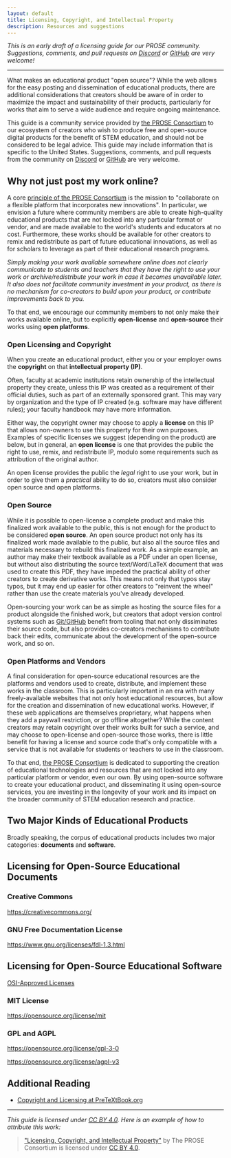 ```yaml
---
layout: default
title: Licensing, Copyright, and Intellectual Property
description: Resources and suggestions
---
```


*This is an early draft of a licensing guide for our PROSE community. 
Suggestions, comments,
and pull requests on [Discord](https://discord.gg/UScmJVa25f) or 
[GitHub](https://github.com/pretextbook/prose) are very welcome!*

---

What makes an educational product "open source"? While the web allows
for the easy posting and dissemination of educational products, there
are additional considerations that creators should be aware of in order
to maximize the impact and sustainability of their products, particularly
for works that aim to serve a wide audience and require ongoing maintenance.

This guide is a community service provided by
[the PROSE Consortium](https://prose.runestone.academy) to our ecosystem of
creators who wish to produce free and open-source digital products for
the benefit of STEM education, and should not be considered to be legal advice.
This guide may include information that is specific to the United States.
Suggestions, comments,
and pull requests from the community on [Discord](https://discord.gg/UScmJVa25f) or 
[GitHub](https://github.com/pretextbook/prose) are very welcome.

## Why not just post my work online?

A core [principle of the PROSE Consortium](https://prose.runestone.academy)
is the mission to "collaborate on a flexible platform that incorporates new innovations".
In particular, we envision a future where community members are able to create high-quality 
educational products that are not locked into any particular format or vendor, and are made
available to the world's students and educators at no cost. Furthermore, these works
should be available for other creators to remix and redistribute as part of future 
educational innovations, as well as for scholars to leverage as part of their educational
research programs.

*Simply making your work available somewhere online does not clearly communicate to
students and teachers that they have the right to use your work or archive/redistribute
your work in case it becomes unavailable later. It also does not facilitate community
investment in your product, as there is no mechanism for co-creators to build upon
your product, or contribute improvements back to you.*

To that end, we encourage our community members to not only make their works
available online, but to explicitly **open-license** and **open-source** their works
using **open platforms**.

### Open Licensing and Copyright

When you create an educational product, either you or your employer owns the
**copyright** on that **intellectual property (IP)**.

Often, faculty at academic
institutions retain ownership of the intellectual property they create, unless this
IP was created as a requirement of their official duties, such as part of an externally
sponsored grant. This may vary by organization and the type of IP created (e.g. software
may have different rules); your faculty handbook may have more information.

Either way, the copyright owner may choose to apply a **license** on this IP that
allows non-owners to use this property for their own purposes. Examples of specific licenses
we suggest (depending on the product) are below, but in general, an **open license** is
one that provides the public the right to use, remix, and redistribute IP, modulo
some requirements such as attribution of the original author.

An open license provides the public the *legal* right to use your work, but in order
to give them a *practical* ability to do so, creators must also consider open source
and open platforms.

### Open Source

While it is possible to open-license a complete product and make this finalized work
available to the public, this is not enough for the product to be considered **open source**.
An open source product not only has its finalized work made available to the public,
but also all the source files and materials necessary to rebuild this finalized work.
As a simple example, an author may make their textbook available as a PDF under an open
license, but without also distributing the source text/Word/LaTeX document that was used
to create this PDF, they have impeded the practical ability of other creators to create
derivative works. This means not only that typos stay typos, but it may end up easier 
for other creators to "reinvent the wheel" rather than use the create materials you've
already developed.

Open-sourcing your work can be as simple as hosting the source files for a product
alongside the finished work, but creators that adopt version control systems such as
[Git/GitHub](https://g4m.clontz.org) benefit from tooling that not only dissiminates
their source code, but also provides co-creators mechanisms to contribute back their
edits, communicate about the development of the open-source work, and so on.

### Open Platforms and Vendors

A final consideration for open-source educational resources are the platforms and vendors
used to create, distribute, and implement these works in the classroom. This is particularly
important in an era with many freely-available websites that not only host educational
resources, but allow for the creation and dissemination of new educational works. However,
if these web applications are themselves proprietary, what happens when they add a paywall
restriction, or go offline altogether? While the content creators may retain copyright
over their works built for such a service, and may choose to open-license and open-source those
works, there is little benefit for having a license and source code that's only compatible
with a service that is not available for students or teachers to use in the classroom.

To that end, [the PROSE Consortium](https://prose.runestone.academy)
is dedicated to supporting the creation of educational
technologies and resources that are not locked into any particular platform or vendor,
even our own. By using open-source software to create your educational product,
and disseminating it using open-source services, you are investing in the longevity of
your work and its impact on the broader community of STEM education research and practice.

## Two Major Kinds of Educational Products

Broadly speaking, the corpus of educational products includes two major categories:
**documents** and **software**. 

## Licensing for Open-Source Educational Documents

### Creative Commons

<https://creativecommons.org/>

### GNU Free Documentation License

<https://www.gnu.org/licenses/fdl-1.3.html>

## Licensing for Open-Source Educational Software

[OSI-Approved Licenses](https://opensource.org/licenses)

### MIT License

<https://opensource.org/license/mit>

### GPL and AGPL

<https://opensource.org/license/gpl-3-0>

<https://opensource.org/license/agpl-v3>

## Additional Reading

- [Copyright and Licensing at PreTeXtBook.org](https://pretextbook.org/doc/guide/html/open-licenses.html)

---

*This guide is licensed under
[CC BY 4.0](https://creativecommons.org/licenses/by/4.0/).
Here is an example of how to attribute this work:*

> ["Licensing, Copyright, and Intellectual Property"](https://prose.runestone.academy/licensing/)
> by The PROSE Consortium is licensed under
> [CC BY 4.0](https://creativecommons.org/licenses/by/4.0/).
